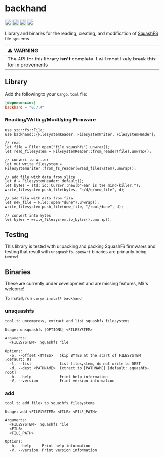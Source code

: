 backhand
===============================

[<img alt="github" src="https://img.shields.io/badge/github-wcampbell0x2a/backhand-8da0cb?style=for-the-badge&labelColor=555555&logo=github" height="20">](https://github.com/wcampbell0x2a/backhand)
[<img alt="crates.io" src="https://img.shields.io/crates/v/backhand.svg?style=for-the-badge&color=fc8d62&logo=rust" height="20">](https://crates.io/crates/backhand)
[<img alt="docs.rs" src="https://img.shields.io/badge/docs.rs-backhand-66c2a5?style=for-the-badge&labelColor=555555&logo=docs.rs" height="20">](https://docs.rs/backhand)
[<img alt="build status" src="https://img.shields.io/github/actions/workflow/status/wcampbell0x2a/backhand/main.yml?branch=master&style=for-the-badge" height="20">](https://github.com/wcampbell0x2a/backhand/actions?query=branch%3Amaster)

Library and binaries for the reading, creating, and modification
of [SquashFS](https://en.wikipedia.org/wiki/SquashFS) file systems.

| :warning: WARNING                                                                          |
|:-------------------------------------------------------------------------------------------|
| The API for this library **isn't** complete. I will most likely break this for improvements |

## Library
Add the following to your `Cargo.toml` file:
```toml
[dependencies]
backhand = "0.7.0"
```
### Reading/Writing/Modifying Firmware
```rust,no_run
use std::fs::File;
use backhand::{FilesystemReader, FilesystemWriter, FilesystemHeader};

// read
let file = File::open("file.squashfs").unwrap();
let read_filesystem = FilesystemReader::from_reader(file).unwrap();

// convert to writer
let mut write_filesystem = FilesystemWriter::from_fs_reader(&read_filesystem).unwrap();

// add file with data from slice
let d = FilesystemHeader::default();
let bytes = std::io::Cursor::new(b"Fear is the mind-killer.");
write_filesystem.push_file(bytes, "a/d/e/new_file", d);

// add file with data from file
let new_file = File::open("dune").unwrap();
write_filesystem.push_file(new_file, "/root/dune", d);

// convert into bytes
let bytes = write_filesystem.to_bytes().unwrap();
```

## Testing
This library is tested with unpacking and packing SquashFS firmwares and testing that result with `unsquashfs`.
`openwrt` binaries are primarily being tested.

## Binaries
These are currently under development and are missing features, MR's welcome!

To install, run `cargo install backhand`.

### unsquashfs
```console
tool to uncompress, extract and list squashfs filesystems

Usage: unsquashfs [OPTIONS] <FILESYSTEM>

Arguments:
  <FILESYSTEM>  Squashfs file

Options:
  -o, --offset <BYTES>   Skip BYTES at the start of FILESYSTEM [default: 0]
  -l, --list             List filesystem, do not write to DEST
  -d, --dest <PATHNAME>  Extract to [PATHNAME] [default: squashfs-root]
  -h, --help             Print help information
  -V, --version          Print version information
```
### add
```console
tool to add files to squashfs filesystems

Usage: add <FILESYSTEM> <FILE> <FILE_PATH>

Arguments:
  <FILESYSTEM>  Squashfs file
  <FILE>
  <FILE_PATH>

Options:
  -h, --help     Print help information
  -V, --version  Print version information
```
